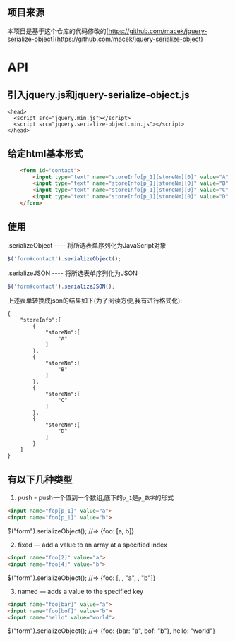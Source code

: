 ##  项目来源
本项目是基于这个仓库的代码修改的[https://github.com/macek/jquery-serialize-object](https://github.com/macek/jquery-serialize-object)


#   API
##  引入jquery.js和jquery-serialize-object.js
```
<head>
  <script src="jquery.min.js"></script>
  <script src="jquery.serialize-object.min.js"></script>
</head>
```
##  给定html基本形式
```html
    <form id="contact">
        <input type="text" name="storeInfo[p_1][storeNm][0]" value="A" />
        <input type="text" name="storeInfo[p_1][storeNm][0]" value="B" />
        <input type="text" name="storeInfo[p_1][storeNm][0]" value="C" />
        <input type="text" name="storeInfo[p_1][storeNm][0]" value="D" />
    </form>
```

##  使用
.serializeObject ---- 将所选表单序列化为JavaScript对象
```javascript
$('form#contact').serializeObject();
```

.serializeJSON ---- 将所选表单序列化为JSON
```javascript
$('form#contact').serializeJSON();
```

上述表单转换成json的结果如下(为了阅读方便,我有进行格式化):
```
{
    "storeInfo":[
        {
            "storeNm":[
                "A"
            ]
        },
        {
            "storeNm":[
                "B"
            ]
        },
        {
            "storeNm":[
                "C"
            ]
        },
        {
            "storeNm":[
                "D"
            ]
        }
    ]
}
```

##  有以下几种类型
1.  push - push一个值到一个数组,底下的`p_1`是`p_数字`的形式
```html
<input name="fop[p_1]" value="a">
<input name="foo[p_1]" value="b">
```
$("form").serializeObject();
//=> {foo: [a, b]}

2.  fixed — add a value to an array at a specified index
```html
<input name="foo[2]" value="a">
<input name="foo[4]" value="b">
```
$("form").serializeObject();
//=> {foo: [, , "a", , "b"]}

3.  named — adds a value to the specified key
```html
<input name="foo[bar]" value="a">
<input name="foo[bof]" value="b">
<input name="hello" value="world">
```
$("form").serializeObject();
//=> {foo: {bar: "a", bof: "b"}, hello: "world"}
